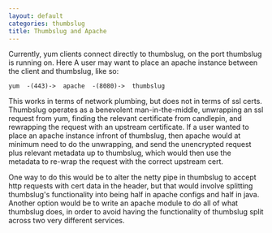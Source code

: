 ```yaml
---
layout: default
categories: thumbslug
title: Thumbslug and Apache
---
```

Currently, yum clients connect directly to thumbslug, on the port thumbslug is
running on. Here  A user may want to place an apache instance between the
client and thumbslug, like so:

```text
yum  -(443)->  apache  -(8080)->  thumbslug
```

This works in terms of network plumbing, but does not in terms of ssl certs.
Thumbslug operates as a benevolent man-in-the-middle, unwrapping an ssl request
from yum, finding the relevant certificate from candlepin, and rewrapping the
request with an upstream certificate. If a user wanted to place an apache
instance infront of thumbslug, then apache would at minimum need to do the
unwrapping, and send the unencrypted request plus relevant metadata up to
thumbslug, which would then use the metadata to re-wrap the request with the
correct upstream cert.

One way to do this would be to alter the netty pipe in thumbslug to accept http
requests with cert data in the header, but that would involve splitting
thumbslug's functionality into being half in apache configs and half in java.
Another option would be to write an apache module to do all of what thumbslug
does, in order to avoid having the functionality of thumbslug split across two
very different services.
